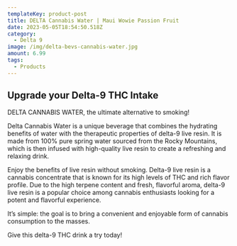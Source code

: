 ```yaml
---
templateKey: product-post
title: DELTA Cannabis Water | Maui Wowie Passion Fruit
date: 2023-05-05T18:54:50.518Z
category:
  - Delta 9
image: /img/delta-bevs-cannabis-water.jpg
amount: 6.99
tags:
  - Products
---
```

## Upgrade your Delta-9 THC Intake

DELTA CANNABIS WATER, the ultimate alternative to smoking!

Delta Cannabis Water is a unique beverage that combines the hydrating benefits of water with the therapeutic properties of delta-9 live resin.  It is made from 100% pure spring water sourced from the Rocky Mountains, which is then infused with high-quality live resin to create a refreshing and relaxing drink.  

Enjoy the benefits of live resin without smoking.  Delta-9 live resin is a cannabis concentrate that is known for its high levels of THC and rich flavor profile.  Due to the high terpene content and fresh, flavorful aroma, delta-9 live resin is a popular choice among cannabis enthusiasts looking for a potent and flavorful experience.

It’s simple: the goal is to bring a convenient and enjoyable form of cannabis consumption to the masses. 

Give this delta-9 THC drink a try today!